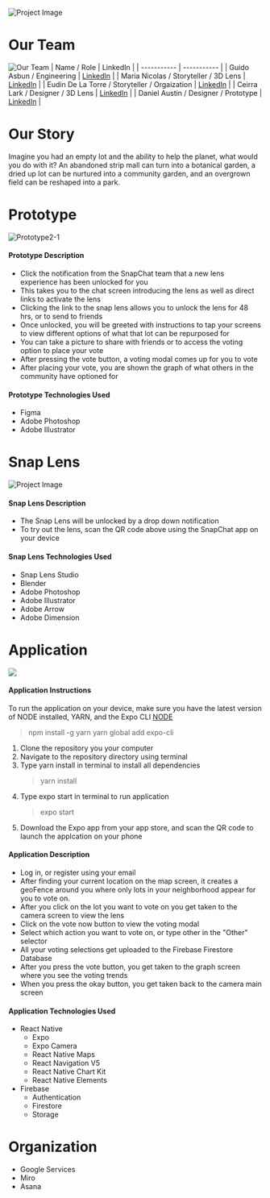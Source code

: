 ![Project Image](https://snap-academy-final.s3.amazonaws.com/dreamGreen2.png)

# Our Team

![Our Team](https://snap-academy-final.s3.amazonaws.com/ourTeam.png)
| Name / Role | LinkedIn |
| ----------- | ----------- |
| Guido Asbun / Engineering | [LinkedIn](https://www.youtube.com/watch?v=dQw4w9WgXcQ) |
| Maria Nicolas / Storyteller / 3D Lens | [LinkedIn](https://www.linkedin.com/in/mariaxnicolas/) |
| Eudin De La Torre / Storyteller / Orgaization | [LinkedIn](https://www.linkedin.com/in/eudin/) |
| Ceirra Lark / Designer / 3D Lens | [LinkedIn](https://www.linkedin.com/in/ceirra-l-85382538/) |
| Daniel Austin / Designer / Prototype | [LinkedIn](https://www.linkedin.com/in/imdanielaustin/) |

# Our Story

Imagine you had an empty lot and the ability to help the planet, what would you do with it? An abandoned strip mall can turn into a botanical garden, a dried up lot can be nurtured into a community garden, and an overgrown field can be reshaped into a park.

# Prototype


![Prototype2-1](https://user-images.githubusercontent.com/42722843/137569872-2bf54d22-18a5-4ab0-a104-145ea93015a1.gif)



#### Prototype Description

- Click the notification from the SnapChat team that a new lens experience has been unlocked for you
- This takes you to the chat screen introducing the lens as well as direct links to activate the lens
- Clicking the link to the snap lens allows you to unlock the lens for 48 hrs, or to send to friends
- Once unlocked, you will be greeted with instructions to tap your screens to view different options of what that lot can be repurposed for
- You can take a picture to share with friends or to access the voting option to place your vote
- After pressing the vote button, a voting modal comes up for you to vote
- After placing your vote, you are shown the graph of what others in the community have optioned for

#### Prototype Technologies Used

- Figma
- Adobe Photoshop
- Adobe Illustrator

# Snap Lens

![Project Image](https://snap-academy-final.s3.amazonaws.com/Screen+Shot+2021-08-12+at+11.49.46+AM.png)


#### Snap Lens Description

- The Snap Lens will be unlocked by a drop down notification
- To try out the lens, scan the QR code above using the SnapChat app on your device

#### Snap Lens Technologies Used

- Snap Lens Studio
- Blender
- Adobe Photoshop
- Adobe Illustrator
- Adobe Arrow
- Adobe Dimension

# Application


<img src="Assets/readme/functionalDemo.gif">


#### Application Instructions

To run the application on your device, make sure you have the latest version of NODE installed, YARN, and the Expo CLI
[NODE]("https://nodejs.org/en/")

> npm install -g yarn
> yarn global add expo-cli

1. Clone the repository you your computer
2. Navigate to the repository directory using terminal
3. Type yarn install in terminal to install all dependencies
   > yarn install
4. Type expo start in terminal to run application
   > expo start
5. Download the Expo app from your app store, and scan the QR code to launch the applcation on your phone

#### Application Description

- Log in, or register using your email
- After finding your current location on the map screen, it creates a geoFence around you where only lots in your neighborhood appear for you to vote on.
- After you click on the lot you want to vote on you get taken to the camera screen to view the lens
- Click on the vote now button to view the voting modal
- Select which action you want to vote on, or type other in the "Other" selector
- All your voting selections get uploaded to the Firebase Firestore Database
- After you press the vote button, you get taken to the graph screen where you see the voting trends
- When you press the okay button, you get taken back to the camera main screen

#### Application Technologies Used

- React Native
  - Expo
  - Expo Camera
  - React Native Maps
  - React Navigation V5
  - React Native Chart Kit
  - React Native Elements
- Firebase
  - Authentication
  - Firestore
  - Storage

# Organization

- Google Services
- Miro
- Asana
